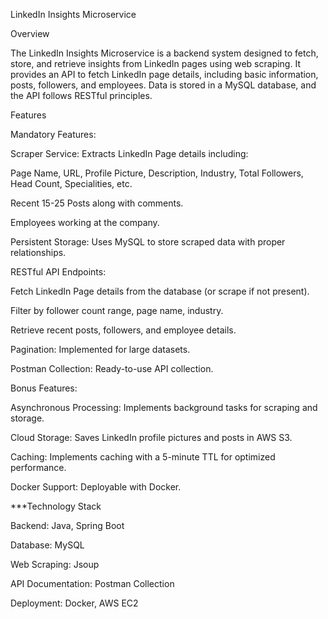 LinkedIn Insights Microservice

Overview

The LinkedIn Insights Microservice is a backend system designed to fetch, store, and retrieve insights from LinkedIn pages using web scraping. It provides an API to fetch LinkedIn page details, including basic information, posts, followers, and employees. Data is stored in a MySQL database, and the API follows RESTful principles.

Features

Mandatory Features:

Scraper Service: Extracts LinkedIn Page details including:

Page Name, URL, Profile Picture, Description, Industry, Total Followers, Head Count, Specialities, etc.

Recent 15-25 Posts along with comments.

Employees working at the company.

Persistent Storage: Uses MySQL to store scraped data with proper relationships.

RESTful API Endpoints:

Fetch LinkedIn Page details from the database (or scrape if not present).

Filter by follower count range, page name, industry.

Retrieve recent posts, followers, and employee details.

Pagination: Implemented for large datasets.

Postman Collection: Ready-to-use API collection.

Bonus Features:

Asynchronous Processing: Implements background tasks for scraping and storage.

Cloud Storage: Saves LinkedIn profile pictures and posts in AWS S3.

Caching: Implements caching with a 5-minute TTL for optimized performance.

Docker Support: Deployable with Docker.

***Technology Stack

Backend: Java, Spring Boot

Database: MySQL

Web Scraping: Jsoup

API Documentation: Postman Collection

Deployment: Docker, AWS EC2
